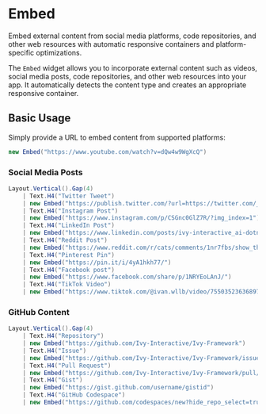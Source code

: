 # Embed

<Ingress>
Embed external content from social media platforms, code repositories, and other web resources with automatic responsive containers and platform-specific optimizations.
</Ingress>

The `Embed` widget allows you to incorporate external content such as videos, social media posts, code repositories, and other web resources into your app. It automatically detects the content type and creates an appropriate responsive container.

## Basic Usage

Simply provide a URL to embed content from supported platforms:

```csharp demo-below
new Embed("https://www.youtube.com/watch?v=dQw4w9WgXcQ")
```

### Social Media Posts

```csharp demo-tabs
Layout.Vertical().Gap(4)
    | Text.H4("Twitter Tweet")
    | new Embed("https://publish.twitter.com/?url=https://twitter.com/_devJNS/status/1969643853691949555#")
    | Text.H4("Instagram Post")
    | new Embed("https://www.instagram.com/p/CSGnc0GlZ7R/?img_index=1")
    | Text.H4("LinkedIn Post")
    | new Embed("https://www.linkedin.com/posts/ivy-interactive_ai-dotnet-opensource-activity-7377309652004331520-YjqC")
    | Text.H4("Reddit Post")
    | new Embed("https://www.reddit.com/r/cats/comments/1nr7fbs/show_them/")
    | Text.H4("Pinterest Pin")
    | new Embed("https://pin.it/i/4yA1hkh77/")
    | Text.H4("Facebook post")
    | new Embed("https://www.facebook.com/share/p/1NRYEoLAnJ/")
    | Text.H4("TikTok Video")
    | new Embed("https://www.tiktok.com/@ivan.wllb/video/7550352363689741590")
```

### GitHub Content

```csharp demo-tabs
Layout.Vertical().Gap(4)
    | Text.H4("Repository")
    | new Embed("https://github.com/Ivy-Interactive/Ivy-Framework")
    | Text.H4("Issue")
    | new Embed("https://github.com/Ivy-Interactive/Ivy-Framework/issues/935")
    | Text.H4("Pull Request")
    | new Embed("https://github.com/Ivy-Interactive/Ivy-Framework/pull/123")
    | Text.H4("Gist")
    | new Embed("https://gist.github.com/username/gistid")
    | Text.H4("GitHub Codespace")
    | new Embed("https://github.com/codespaces/new?hide_repo_select=true&ref=main&repo=Ivy-Interactive%2FIvy-Examples&machine=standardLinux32gb&devcontainer_path=.devcontainer%2Fqrcoder%2Fdevcontainer.json&location=EuropeWest")
```

<WidgetDocs Type="Ivy.Embed" ExtensionTypes="Ivy.EmbedExtensions" SourceUrl="https://github.com/Ivy-Interactive/Ivy-Framework/blob/main/Ivy/Widgets/Primitives/Embed.cs"/>
